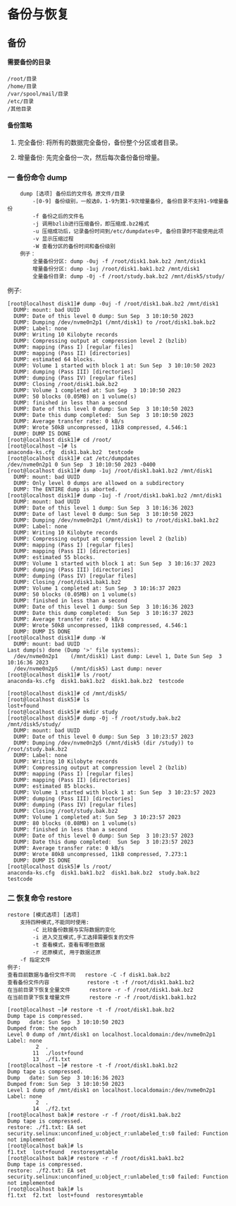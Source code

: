 # 备份与恢复


## 备份
#### 需要备份的目录

    /root/目录
    /home/目录
    /var/spool/mail/目录
    /etc/目录
    /其他目录
#### 备份策略

1. 完全备份: 将所有的数据完全备份，备份整个分区或者目录。

2. 增量备份: 先完全备份一次，然后每次备份备份增量。

### 一 备份命令 dump

        dump [选项] 备份后的文件名 原文件/目录
            -[0-9] 备份级别，一般选0，1-9为第1-9次增量备份, 备份目录不支持1-9增量备份
            -f 备份之后的文件名
            -j 调用bzlib进行压缩备份，即压缩成.bz2格式
            -u 压缩成功后，记录备份时间到/etc/dumpdates中, 备份目录时不能使用此项
            -v 显示压缩过程
            -W 查看分区的备份时间和备份级别
        例子：
            全量备份分区: dump -0uj -f /root/disk1.bak.bz2 /mnt/disk1
            增量备份分区: dump -1uj /root/disk1.bak1.bz2 /mnt/disk1
            全量备份目录: dump -0j -f /root/study.bak.bz2 /mnt/disk5/study/
            

例子:
```shell
[root@localhost disk1]# dump -0uj -f /root/disk1.bak.bz2 /mnt/disk1
  DUMP: mount: bad UUID
  DUMP: Date of this level 0 dump: Sun Sep  3 10:10:50 2023
  DUMP: Dumping /dev/nvme0n2p1 (/mnt/disk1) to /root/disk1.bak.bz2
  DUMP: Label: none
  DUMP: Writing 10 Kilobyte records
  DUMP: Compressing output at compression level 2 (bzlib)
  DUMP: mapping (Pass I) [regular files]
  DUMP: mapping (Pass II) [directories]
  DUMP: estimated 64 blocks.
  DUMP: Volume 1 started with block 1 at: Sun Sep  3 10:10:50 2023
  DUMP: dumping (Pass III) [directories]
  DUMP: dumping (Pass IV) [regular files]
  DUMP: Closing /root/disk1.bak.bz2
  DUMP: Volume 1 completed at: Sun Sep  3 10:10:50 2023
  DUMP: 50 blocks (0.05MB) on 1 volume(s)
  DUMP: finished in less than a second
  DUMP: Date of this level 0 dump: Sun Sep  3 10:10:50 2023
  DUMP: Date this dump completed:  Sun Sep  3 10:10:50 2023
  DUMP: Average transfer rate: 0 kB/s
  DUMP: Wrote 50kB uncompressed, 11kB compressed, 4.546:1
  DUMP: DUMP IS DONE
[root@localhost disk1]# cd /root/
[root@localhost ~]# ls
anaconda-ks.cfg  disk1.bak.bz2  testcode
[root@localhost disk1]# cat /etc/dumpdates
/dev/nvme0n2p1 0 Sun Sep  3 10:10:50 2023 -0400
[root@localhost disk1]# dump -1uj /root/disk1.bak1.bz2 /mnt/disk1
  DUMP: mount: bad UUID
  DUMP: Only level 0 dumps are allowed on a subdirectory
  DUMP: The ENTIRE dump is aborted.
[root@localhost disk1]# dump -1uj -f /root/disk1.bak1.bz2 /mnt/disk1
  DUMP: mount: bad UUID
  DUMP: Date of this level 1 dump: Sun Sep  3 10:16:36 2023
  DUMP: Date of last level 0 dump: Sun Sep  3 10:10:50 2023
  DUMP: Dumping /dev/nvme0n2p1 (/mnt/disk1) to /root/disk1.bak1.bz2
  DUMP: Label: none
  DUMP: Writing 10 Kilobyte records
  DUMP: Compressing output at compression level 2 (bzlib)
  DUMP: mapping (Pass I) [regular files]
  DUMP: mapping (Pass II) [directories]
  DUMP: estimated 55 blocks.
  DUMP: Volume 1 started with block 1 at: Sun Sep  3 10:16:37 2023
  DUMP: dumping (Pass III) [directories]
  DUMP: dumping (Pass IV) [regular files]
  DUMP: Closing /root/disk1.bak1.bz2
  DUMP: Volume 1 completed at: Sun Sep  3 10:16:37 2023
  DUMP: 50 blocks (0.05MB) on 1 volume(s)
  DUMP: finished in less than a second
  DUMP: Date of this level 1 dump: Sun Sep  3 10:16:36 2023
  DUMP: Date this dump completed:  Sun Sep  3 10:16:37 2023
  DUMP: Average transfer rate: 0 kB/s
  DUMP: Wrote 50kB uncompressed, 11kB compressed, 4.546:1
  DUMP: DUMP IS DONE
[root@localhost disk1]# dump -W
  DUMP: mount: bad UUID
Last dump(s) done (Dump '>' file systems):
  /dev/nvme0n2p1	(/mnt/disk1) Last dump: Level 1, Date Sun Sep  3 10:16:36 2023
  /dev/nvme0n2p5	(/mnt/disk5) Last dump: never
[root@localhost disk1]# ls /root/
anaconda-ks.cfg  disk1.bak1.bz2  disk1.bak.bz2  testcode

[root@localhost disk1]# cd /mnt/disk5/
[root@localhost disk5]# ls
lost+found
[root@localhost disk5]# mkdir study
[root@localhost disk5]# dump -0j -f /root/study.bak.bz2 /mnt/disk5/study/
  DUMP: mount: bad UUID
  DUMP: Date of this level 0 dump: Sun Sep  3 10:23:57 2023
  DUMP: Dumping /dev/nvme0n2p5 (/mnt/disk5 (dir /study)) to /root/study.bak.bz2
  DUMP: Label: none
  DUMP: Writing 10 Kilobyte records
  DUMP: Compressing output at compression level 2 (bzlib)
  DUMP: mapping (Pass I) [regular files]
  DUMP: mapping (Pass II) [directories]
  DUMP: estimated 85 blocks.
  DUMP: Volume 1 started with block 1 at: Sun Sep  3 10:23:57 2023
  DUMP: dumping (Pass III) [directories]
  DUMP: dumping (Pass IV) [regular files]
  DUMP: Closing /root/study.bak.bz2
  DUMP: Volume 1 completed at: Sun Sep  3 10:23:57 2023
  DUMP: 80 blocks (0.08MB) on 1 volume(s)
  DUMP: finished in less than a second
  DUMP: Date of this level 0 dump: Sun Sep  3 10:23:57 2023
  DUMP: Date this dump completed:  Sun Sep  3 10:23:57 2023
  DUMP: Average transfer rate: 0 kB/s
  DUMP: Wrote 80kB uncompressed, 11kB compressed, 7.273:1
  DUMP: DUMP IS DONE
[root@localhost disk5]# ls /root/
anaconda-ks.cfg  disk1.bak1.bz2  disk1.bak.bz2  study.bak.bz2  testcode
```


### 二 恢复命令 restore

    restore [模式选项] [选项]
        支持四种模式,不能同时使用:
            -C 比较备份数据与实际数据的变化
            -i 进入交互模式,手工选择需要恢复的文件
            -t 查看模式，查看有哪些数据
            -r 还原模式, 用于数据还原
        -f 指定文件
    例子:
    查看目前数据与备份文件不同   restore -C -f disk1.bak.bz2
    查看备份文件内容            restore -t -f /root/disk1.bak1.bz2
    在当前目录下恢复全量文件      restore -r -f /root/disk1.bak.bz2
    在当前目录下恢复增量文件      restore -r -f /root/disk1.bak1.bz2
    
```shell
[root@localhost ~]# restore -t -f /root/disk1.bak.bz2
Dump tape is compressed.
Dump   date: Sun Sep  3 10:10:50 2023
Dumped from: the epoch
Level 0 dump of /mnt/disk1 on localhost.localdomain:/dev/nvme0n2p1
Label: none
         2	.
        11	./lost+found
        13	./f1.txt
[root@localhost ~]# restore -t -f /root/disk1.bak1.bz2
Dump tape is compressed.
Dump   date: Sun Sep  3 10:16:36 2023
Dumped from: Sun Sep  3 10:10:50 2023
Level 1 dump of /mnt/disk1 on localhost.localdomain:/dev/nvme0n2p1
Label: none
         2	.
        14	./f2.txt
[root@localhost bak]# restore -r -f /root/disk1.bak.bz2
Dump tape is compressed.
restore: ./f1.txt: EA set security.selinux:unconfined_u:object_r:unlabeled_t:s0 failed: Function not implemented
[root@localhost bak]# ls
f1.txt  lost+found  restoresymtable
[root@localhost bak]# restore -r -f /root/disk1.bak1.bz2
Dump tape is compressed.
restore: ./f2.txt: EA set security.selinux:unconfined_u:object_r:unlabeled_t:s0 failed: Function not implemented
[root@localhost bak]# ls
f1.txt  f2.txt  lost+found  restoresymtable
```